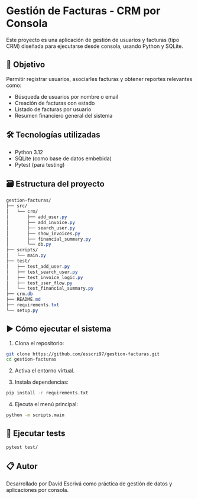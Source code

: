 # Gestión de Facturas - CRM por Consola

Este proyecto es una aplicación de gestión de usuarios y facturas (tipo CRM) diseñada para ejecutarse desde consola, usando Python y SQLite.

## 🎯 Objetivo

Permitir registrar usuarios, asociarles facturas y obtener reportes relevantes como:

- Búsqueda de usuarios por nombre o email
- Creación de facturas con estado
- Listado de facturas por usuario
- Resumen financiero general del sistema

## 🛠️ Tecnologías utilizadas

- Python 3.12
- SQLite (como base de datos embebida)
- Pytest (para testing)

## 🗃️ Estructura del proyecto
```css
gestion-facturas/
├── src/
│   └── crm/
│       ├── add_user.py
│       ├── add_invoice.py
│       ├── search_user.py
│       ├── show_invoices.py
│       ├── financial_summary.py
│       └── db.py
├── scripts/
│   └── main.py
├── test/
│   ├── test_add_user.py
│   ├── test_search_user.py
│   ├── test_invoice_logic.py
│   ├── test_user_flow.py
│   └── test_financial_summary.py
├── crm.db
├── README.md
├── requirements.txt
└── setup.py
```


## ▶️ Cómo ejecutar el sistema

1. Clona el repositorio:
```bash
git clone https://github.com/esscri97/gestion-facturas.git
cd gestion-facturas
```
2. Activa el entorno virtual.

3. Instala dependencias:
```bash
pip install -r requirements.txt
```

4. Ejecuta el menú principal:
```bash
python -m scripts.main 
```
## 🧪 Ejecutar tests
```bash
pytest test/
```
## 📋 Autor
Desarrollado por David Escrivá como práctica de gestión de datos y aplicaciones por consola.
